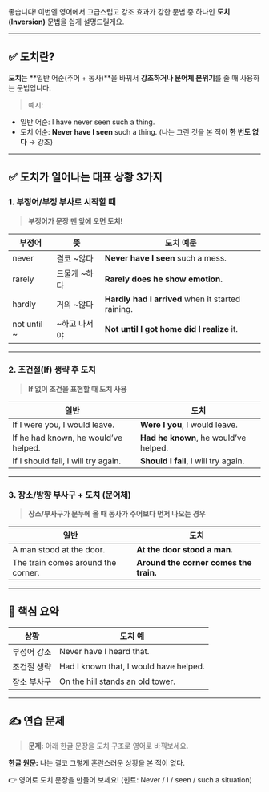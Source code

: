 좋습니다! 이번엔 영어에서 고급스럽고 강조 효과가 강한 문법 중 하나인 **도치(Inversion)** 문법을 쉽게 설명드릴게요.

---

## ✅ 도치란?

**도치**는 **일반 어순(주어 + 동사)**을 바꿔서
**강조하거나 문어체 분위기**를 줄 때 사용하는 문법입니다.

> 예시:

- 일반 어순: I have never seen such a thing.
- 도치 어순: **Never have I seen** such a thing.
  (나는 그런 것을 본 적이 **한 번도 없다** → 강조)

---

## ✅ 도치가 일어나는 대표 상황 3가지

### 1. **부정어/부정 부사**로 시작할 때

> **부정어가 문장 맨 앞에 오면 도치!**

| 부정어      | 뜻           | 도치 예문                                         |
| ----------- | ------------ | ------------------------------------------------- |
| never       | 결코 ~않다   | **Never have I seen** such a mess.                |
| rarely      | 드물게 ~하다 | **Rarely does he show emotion.**                  |
| hardly      | 거의 ~않다   | **Hardly had I arrived** when it started raining. |
| not until ~ | ~하고 나서야 | **Not until I got home did I realize** it.        |

---

### 2. **조건절(If) 생략 후 도치**

> **If 없이 조건을 표현할 때 도치 사용**

| 일반                                 | 도치                                  |
| ------------------------------------ | ------------------------------------- |
| If I were you, I would leave.        | **Were I you**, I would leave.        |
| If he had known, he would’ve helped. | **Had he known**, he would’ve helped. |
| If I should fail, I will try again.  | **Should I fail**, I will try again.  |

---

### 3. **장소/방향 부사구 + 도치 (문어체)**

> **장소/부사구가 문두에 올 때 동사가 주어보다 먼저 나오는 경우**

| 일반                               | 도치                                   |
| ---------------------------------- | -------------------------------------- |
| A man stood at the door.           | **At the door stood a man.**           |
| The train comes around the corner. | **Around the corner comes the train.** |

---

## 🧠 핵심 요약

| 상황        | 도치 예                                |
| ----------- | -------------------------------------- |
| 부정어 강조 | Never have I heard that.               |
| 조건절 생략 | Had I known that, I would have helped. |
| 장소 부사구 | On the hill stands an old tower.       |

---

## ✍️ 연습 문제

> **문제:** 아래 한글 문장을 도치 구조로 영어로 바꿔보세요.

**한글 원문:** 나는 결코 그렇게 혼란스러운 상황을 본 적이 없다.

👉 영어로 도치 문장을 만들어 보세요!
(힌트: Never / I / seen / such a situation)
